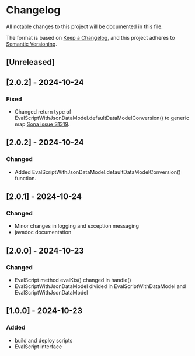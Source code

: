 # Changelog

All notable changes to this project will be documented in this file.

The format is based on [Keep a Changelog](https://keepachangelog.com/en/1.1.0/),
and this project adheres to [Semantic Versioning](https://semver.org/spec/v2.0.0.html).

## [Unreleased]

## [2.0.2] - 2024-10-24

### Fixed

- Changed return type of EvalScriptWithJsonDataModel.defaultDataModelConversion() to generic map [Sona issue S1319](https://sonarcloud.io/organizations/fugerit-org/rules?open=java%3AS1319&rule_key=java%3AS1319).

## [2.0.2] - 2024-10-24

### Changed

- Added EvalScriptWithJsonDataModel.defaultDataModelConversion() function.

## [2.0.1] - 2024-10-24

### Changed

- Minor changes in logging and exception messaging
- javadoc documentation

## [2.0.0] - 2024-10-23

### Changed

- EvalScript method evalKts() changed in handle()
- EvalScriptWithJsonDataModel divided in EvalScriptWithDataModel and EvalScriptWithJsonDataModel

## [1.0.0] - 2024-10-23

### Added

- build and deploy scripts
- EvalScript interface
